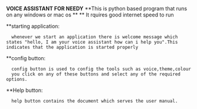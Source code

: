 **VOICE ASSISTANT FOR NEEDY**
**This is python based program that runs on any windows or mac os **
** It rquires good internet speed to run 

**starting application:
      
      whenever we start an application there is welcome message which states "hello, I am your voice assistant how can i help you".This indicates that the application is started properly
     
**config button:
      
      config button is used to config the tools such as voice,theme,colour
      you click on any of these buttons and select any of the required options.
      
**Help button:
      
      help button contains the document which serves the user manual.
      
      
